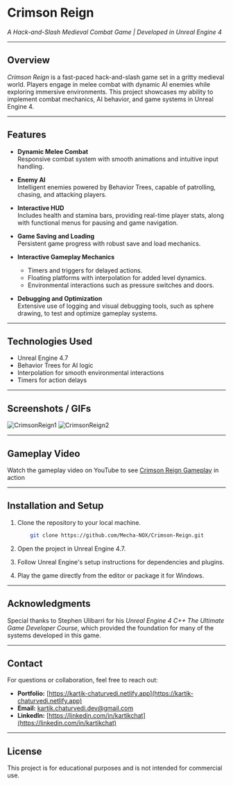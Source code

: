 # **Crimson Reign**

*A Hack-and-Slash Medieval Combat Game | Developed in Unreal Engine 4*

---

## **Overview**

*Crimson Reign* is a fast-paced hack-and-slash game set in a gritty medieval world. Players engage in melee combat with dynamic AI enemies while exploring immersive environments. This project showcases my ability to implement combat mechanics, AI behavior, and game systems in Unreal Engine 4.

---

## **Features**

- **Dynamic Melee Combat**  
  Responsive combat system with smooth animations and intuitive input handling.  

- **Enemy AI**  
  Intelligent enemies powered by Behavior Trees, capable of patrolling, chasing, and attacking players.  

- **Interactive HUD**  
  Includes health and stamina bars, providing real-time player stats, along with functional menus for pausing and game navigation.  

- **Game Saving and Loading**  
  Persistent game progress with robust save and load mechanics.  

- **Interactive Gameplay Mechanics**  
  - Timers and triggers for delayed actions.  
  - Floating platforms with interpolation for added level dynamics.  
  - Environmental interactions such as pressure switches and doors.  

- **Debugging and Optimization**  
  Extensive use of logging and visual debugging tools, such as sphere drawing, to test and optimize gameplay systems.  

---

## **Technologies Used**

- Unreal Engine 4.7  
- Behavior Trees for AI logic  
- Interpolation for smooth environmental interactions  
- Timers for action delays  

---

## **Screenshots / GIFs**

![CrimsonReign1](https://github.com/Mecha-NOX/Crimson-Reign/blob/a25e80371f11529981b74ab1a8296420be9e41f4/GIFs/Crimson-Reign_Second.gif)
![CrimsonReign2](https://github.com/Mecha-NOX/Crimson-Reign/blob/a25e80371f11529981b74ab1a8296420be9e41f4/GIFs/Crimson-Reign_Third.gif)

---

## **Gameplay Video**  

Watch the gameplay video on YouTube to see [Crimson Reign Gameplay](https://youtu.be/D1x6mGoV0V0) in action

---

## **Installation and Setup**

1. Clone the repository to your local machine.  

    ```bash
        git clone https://github.com/Mecha-NOX/Crimson-Reign.git
    ```

2. Open the project in Unreal Engine 4.7.  
3. Follow Unreal Engine's setup instructions for dependencies and plugins.  
4. Play the game directly from the editor or package it for Windows.

---

## **Acknowledgments**

Special thanks to Stephen Ulibarri for his *Unreal Engine 4 C++ The Ultimate Game Developer Course*, which provided the foundation for many of the systems developed in this game.  

---

## **Contact**

For questions or collaboration, feel free to reach out:

- **Portfolio:** [https://kartik-chaturvedi.netlify.app](https://kartik-chaturvedi.netlify.app)  
- **Email:** <kartik.chaturvedi.dev@gmail.com>  
- **LinkedIn:** [https://linkedin.com/in/kartikchat](https://linkedin.com/in/kartikchat)

---

## **License**

This project is for educational purposes and is not intended for commercial use.
